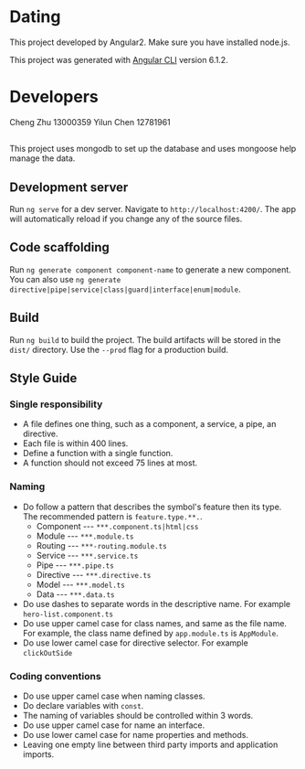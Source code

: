 # Dating

This project developed by Angular2. Make sure you have installed node.js.

This project was generated with [Angular CLI](https://github.com/angular/angular-cli) version 6.1.2.

# Developers

Cheng Zhu 13000359
Yilun Chen 12781961

##
This project uses mongodb to set up the database and uses mongoose help manage the data.

## Development server

Run `ng serve` for a dev server. Navigate to `http://localhost:4200/`. The app will automatically reload if you change any of the source files.

## Code scaffolding

Run `ng generate component component-name` to generate a new component. You can also use `ng generate directive|pipe|service|class|guard|interface|enum|module`.

## Build

Run `ng build` to build the project. The build artifacts will be stored in the `dist/` directory. Use the `--prod` flag for a production build.

## Style Guide
### Single responsibility
* A file defines one thing, such as a component, a service, a pipe, an directive.
* Each file is within 400 lines.
* Define a function with a single function.
* A function should not exceed 75 lines at most.
### Naming
* Do follow a pattern that describes the symbol's feature then its type. The recommended pattern is `feature.type.**.`.
  * Component ---   `***.component.ts|html|css`
  * Module ---   `***.module.ts`
  * Routing ---   `***-routing.module.ts`
  * Service ---   `***.service.ts`
  * Pipe ---   `***.pipe.ts`
  * Directive ---   `***.directive.ts`
  * Model ---   `***.model.ts`
  * Data ---   `***.data.ts`
* Do use dashes to separate words in the descriptive name. For example `hero-list.component.ts` 
* Do use upper camel case for class names, and same as the file name.
For example, the class name defined by `app.module.ts` is `AppModule`.<br/>
* Do use lower camel case for directive selector. For example `clickOutSide`
### Coding conventions
* Do use upper camel case when naming classes.
* Do declare variables with `const`.
* The naming of variables should be controlled within 3 words.
* Do use upper camel case for name an interface.
* Do use lower camel case for name properties and methods.
* Leaving one empty line between third party imports and application imports.



  




